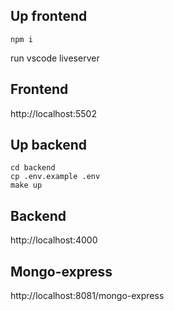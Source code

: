 ## Up frontend
```
npm i
```

run vscode liveserver
## Frontend
http://localhost:5502

## Up backend
```
cd backend
cp .env.example .env
make up
```
## Backend
http://localhost:4000

## Mongo-express
http://localhost:8081/mongo-express